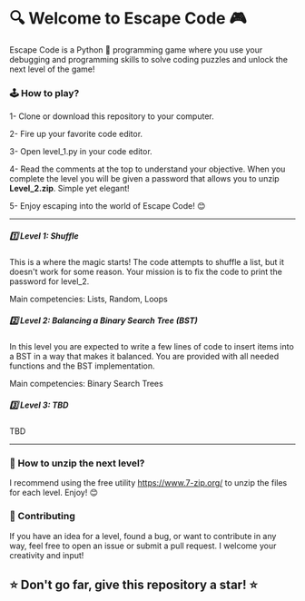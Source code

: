 # 🔍 Welcome to Escape Code 🎮

Escape Code is a Python 🐍 programming game where you use your debugging and programming skills to solve coding puzzles and unlock the next level of the game!

### 🕹️ How to play?

1- Clone or download this repository to your computer.

2- Fire up your favorite code editor.

3- Open level_1.py in your code editor.

4- Read the comments at the top to understand your objective. When you complete the level you will be given a password that allows you to unzip **Level_2.zip**. Simple yet elegant!

5- Enjoy escaping into the world of Escape Code! 😊


---

##### 1️⃣ Level 1: Shuffle
This is a where the magic starts!  The code attempts to shuffle a list, but it doesn't work for some reason.  Your mission is to fix the code to print the password for level_2.

Main competencies: Lists, Random, Loops


##### 2️⃣ Level 2: Balancing a Binary Search Tree (BST)
In this level you are expected to write a few lines of code to insert items into a BST in a way that makes it balanced.  You are provided with all needed functions and the BST implementation.

Main competencies: Binary Search Trees

##### 3️⃣ Level 3: TBD
TBD

---

### 📁 How to unzip the next level?

I recommend using the free utility https://www.7-zip.org/ to unzip the files for each level.  Enjoy! 😊


### 🤝 Contributing 

If you have an idea for a level, found a bug, or want to contribute in any way, feel free to open an issue or submit a pull request. I welcome your creativity and input!



## ⭐ Don't go far, give this repository a star! ⭐
